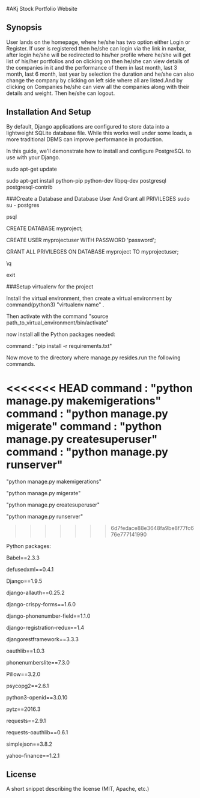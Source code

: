 #AKj Stock Portfolio Website

## Synopsis

User lands on the homepage, where he/she has two option either Login or Register. If user is registered then he/she can login via the link in navbar, after login he/she will be redirected to his/her profile where he/she will get list of his/her portfolios and on clicking on then he/she can view details of the companies in it and the performance of them in last month, last 3 month, last 6 month, last year by selection the duration and he/she can also change the company by clicking on left side where all are listed.And by clicking on Companies he/she can view all the companies along with their details and weight. Then he/she can logout.

## Installation And Setup

By default, Django applications are configured to store data into a lightweight SQLite database file. While this works well under some loads, a more traditional DBMS can improve performance in production.

In this guide, we'll demonstrate how to install and configure PostgreSQL to use with your Django.

sudo apt-get update

sudo apt-get install python-pip python-dev libpq-dev postgresql postgresql-contrib

###Create a Database and Database User And Grant all PRIVILEGES
sudo su - postgres

psql

CREATE DATABASE myproject;

CREATE USER myprojectuser WITH PASSWORD 'password';

GRANT ALL PRIVILEGES ON DATABASE myproject TO myprojectuser;

\q

exit

###Setup virtualenv for the project

Install the virtual environment, then create a virtual environment by command(python3)  "virtualenv name" .

Then activate with the command "source path_to_virtual_environment/bin/activate"

now install all the Python packages needed:

command : "pip install -r requirements.txt"


Now move to the directory where manage.py resides.run the following commands.

<<<<<<< HEAD
command : "python manage.py makemigerations"
command : "python manage.py migerate"
command : "python manage.py createsuperuser"
command : "python manage.py runserver"
=======
"python manage.py makemigerations"

"python manage.py migerate"

"python manage.py createsuperuser"

"python manage.py runserver"
>>>>>>> 6d7fedace88e3648fa9be8f77fc676e777141990




Python packages:

Babel==2.3.3

defusedxml==0.4.1

Django==1.9.5

django-allauth==0.25.2

django-crispy-forms==1.6.0

django-phonenumber-field==1.1.0

django-registration-redux==1.4

djangorestframework==3.3.3

oauthlib==1.0.3

phonenumberslite==7.3.0

Pillow==3.2.0

psycopg2==2.6.1

python3-openid==3.0.10

pytz==2016.3

requests==2.9.1

requests-oauthlib==0.6.1

simplejson==3.8.2

yahoo-finance==1.2.1

## License

A short snippet describing the license (MIT, Apache, etc.)
